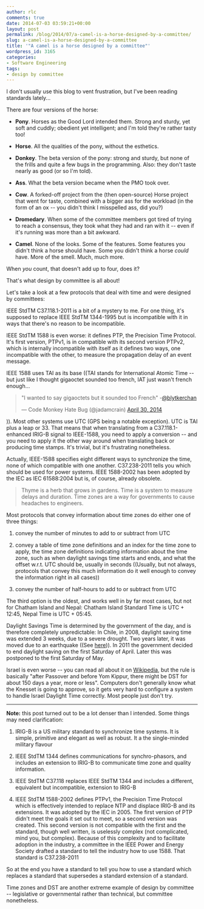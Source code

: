 ```yaml
---
author: rlc
comments: true
date: 2014-07-03 03:59:21+00:00
layout: post
permalink: /blog/2014/07/a-camel-is-a-horse-designed-by-a-committee/
slug: a-camel-is-a-horse-designed-by-a-committee
title: '"A camel is a horse designed by a committee"'
wordpress_id: 3165
categories:
- Software Engineering
tags:
- design by committee
---
```


I don't usually use this blog to vent frustration, but I've been reading standards lately...

There are four versions of the horse:


  * **Pony**. Horses as the Good Lord intended them. Strong and sturdy, yet soft and cuddly; obedient yet intelligent; and I'm told they're rather tasty too!


  * **Horse**. All the qualities of the pony, without the esthetics.


  * **Donkey**. The beta version of the pony: strong and sturdy, but none of the frills and quite a few bugs in the programming. Also: they don't taste nearly as good (or so I'm told).


  * **Ass**. What the beta version became when the PMO took over.


  * **Cow**. A forked-off project from the (then open-source) Horse project that went for taste, combined with a bigger ass for the workload (in the form of an ox -- you didn't think I misspelled ass, did you?)


  * **Dromedary**. When some of the committee members got tired of trying to reach a consensus, they took what they had and ran with it -- even if it's running was more than a bit awkward.


  * **Camel**. None of the looks. Some of the features. Some features you didn't think a horse should have. Some you didn't think a horse _could_ have. More of the smell. Much, much more.


When _you_ count, that doesn't add up to four, does it?

That's what design by committee is all about!

<!--more-->

Let's take a look at a few protocols that deal with time and were designed by committees:

IEEE StdTM C37.118.1-2011 is a bit of a mystery to me. For one thing, it's supposed to replace IEEE StdTM 1344-1995 but is incompatible with it in ways that there's no reason to be incompatible.

IEEE StdTM 1588 is even worse: it defines PTP, the Precision Time Protocol. It's first version, PTPv1, is in compatible with its second version PTPv2, which is internally incompatible with itself as it defines two ways, one incompatible with the other, to measure the propagation delay of an event message.

IEEE 1588 uses TAI as its base ((TAI stands for International Atomic Time -- but just like I thought gigaoctet sounded too french, IAT just wasn't french enough...

<blockquote class="twitter-tweet" data-lang="en"><p lang="en" dir="ltr">&quot;I wanted to say gigaoctets but it sounded too French&quot; -<a href="https://twitter.com/blytkerchan?ref_src=twsrc%5Etfw">@blytkerchan</a></p>&mdash; Code Monkey Hate Bug (@jadamcrain) <a href="https://twitter.com/jadamcrain/status/461649300494483456?ref_src=twsrc%5Etfw">April 30, 2014</a></blockquote>
<script async src="https://platform.twitter.com/widgets.js" charset="utf-8"></script>

)). Most other systems use UTC (GPS being a notable exception). UTC is TAI plus a leap or 33. That means that when translating from a C37.118.1-enhanced IRIG-B signal to IEEE-1588, you need to apply a conversion -- and you need to apply it the other way around when translating back or producing time stamps. It's trivial, but it's frustrating nonetheless.

Actually, IEEE-1588 specifies eight different ways to synchronize the time, none of which compatible with one another. C37.238-2011 tells you which should be used for power systems. IEEE 1588-2002 has been adopted by the IEC as IEC 61588:2004 but is, of course, already obsolete.



<blockquote>Thyme is a herb that grows in gardens. Time is a system to measure delays and duration. Time zones are a way for governments to cause headaches to engineers.</blockquote>



Most protocols that convey information about time zones do either one of three things:



	
  1. convey the number of minutes to add to or subtract from UTC

	
  2. convey a table of time zone definitions and an index for the time zone to apply, the time zone definitions indicating information about the time zone, such as when daylight savings time starts and ends, and what the offset w.r.t. UTC should be, usually in seconds ((Usually, but not always, protocols that convey this much information do it well enough to convey the information right in all cases))

	
  3. convey the number of half-hours to add to or subtract from UTC



The third option is the oldest, and works well in by far most cases, but not for Chatham Island and Nepal: Chatham Island Standard Time is UTC + 12:45, Nepal Time is UTC + 05:45.

Daylight Savings Time is determined by the government of the day, and is therefore completely unpredictable: In Chile, in 2008, daylight saving time was extended 3 weeks, due to a severe drought. Two years later, it was moved due to an earthquake ((See [here](http://www.timeanddate.com/news/time/chile-extends-dst-2010.html))). In 2011 the government decided to end daylight saving on the first Saturday of April. Later this was postponed to the first Saturday of May.

Israel is even worse -- you can read all about it on [Wikipedia](http://en.wikipedia.org/wiki/Israel_Summer_Time), but the rule is basically "after Passover and before Yom Kippur, there might be DST for about 150 days a year, more or less". Computers don't generally know what the Knesset is going to approve, so it gets very hard to configure a system to handle Israel Daylight Time correctly.
Most people just don't try.


* * *


**Note:** this post turned out to be a lot denser than I intended. Some things may need clarification: 

  1. IRIG-B is a US military standard to synchronize time systems. It is simple, primitive and elegant as well as robust. It a the single-minded military flavour


  2. IEEE StdTM 1344 defines communications for synchro-phasors, and includes an extension to IRIG-B to communicate time zone and quality information.


  3. IEEE StdTM C37.118 replaces IEEE StdTM 1344 and includes a different, equivalent but incompatible, extension to IRIG-B


  4. IEEE StdTM 1588-2002 defines PTPv1, the Precision Time Protocol which is effectively intended to replace NTP and displace IRIG-B and its extensions. It was adopted by the IEC in 2005.
The first version of PTP didn't meet the goals it set out to meet, so a second version was created. This second version is not compatible with the first and the standard, though well written, is uselessly complex (not complicated, mind you, but complex).
Because of this complexity and to facilitate adoption in the industry, a committee in the IEEE Power and Energy Society drafted a standard to tell the industry how to use 1588. That standard is C37.238-2011


So at the end you have a standard to tell you how to use a standard which replaces a standard that supersedes a standard extension of a standard.

Time zones and DST are another extreme example of design by committee -- legislative or governmental rather than technical, but committee nonetheless.
